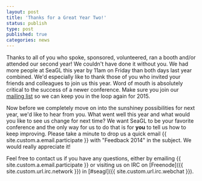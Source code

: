 ```yaml
---
layout: post
title: 'Thanks for a Great Year Two!'
status: publish
type: post
published: true
categories: news
---
```



Thanks to all of you who spoke, sponsored, volunteered, ran a booth and/or attended our second year! We couldn't have done it without you. We had more people at SeaGL this year by 11am on Friday than both days last year combined. We'd especially like to thank those of you who invited your friends and colleagues to join us this year. Word of mouth is absolutely critical to the success of a newer conference. Make sure you join our <a href="https://groups.google.com/forum/#!forum/seagl_announce">mailing list</a> so we can keep you in the loop again for 2015.

Now before we completely move on into the sunshiney possibilities for next year, we'd like to hear from you. What went well this year and what would you like to see us change for next time? We want SeaGL to be your favorite conference and the only way for us to do that is for <b>you</b> to tell us how to keep improving. Please take a minute to drop us a quick email {{ site.custom.a.email.participate }} with "Feedback 2014" in the subject. We would really appreciate it!


Feel free to contact us if you have any questions, either by
emailing {{ site.custom.a.email.participate }}
or visiting us on IRC on
[Freenode]({{ site.custom.url.irc.network }}) in
[#seagl]({{ site.custom.url.irc.webchat }}).
